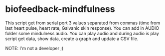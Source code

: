 # biofeedback-mindfulness

This script get from serial port 3 values separated from commas (time from last heart pulse, heart rate, Galvanic skin response).
You can add in AUDIO folder some mindulness audio.
You can play audio and during audio is play script get data, show data, create a graph and update a CSV file.

NOTE: I'm not a developer ;)
